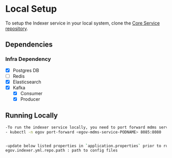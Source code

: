 # Local Setup

To setup the Indexer service in your local system, clone the [Core Service repository](https://github.com/egovernments/core-services).

## Dependencies

### Infra Dependency

- [X] Postgres DB
- [ ] Redis
- [X] Elasticsearch
- [X] Kafka
  - [X] Consumer
  - [X] Producer

## Running Locally

```bash
-To run the indexer service locally, you need to port forward mdms services locally and change `egov.mdms.host` property accordingly.
- kubectl -n egov port-forward <egov-mdms-service-PODNAME> 8085:8080


-update below listed properties in `application.properties` prior to running the project:
egov.indexer.yml.repo.path : path to config files

```
